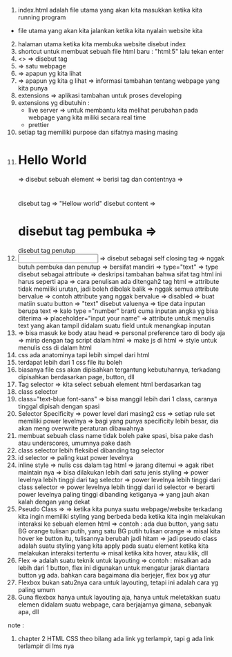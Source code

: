 1. index.html adalah file utama yang akan kita masukkan ketika kita running program
 - file utama yang akan kita jalankan ketika kita nyalain website kita
2. halaman utama ketika kita membuka website disebut index
3. shortcut untuk membuat sebuah file html baru : "html:5" lalu tekan enter
4. <> => disebut tag
5. <html> </html> => satu webpage
6. <body> </body> => apapun yg kita lihat
7. <head> </head> => apapun yg kita g lihat => informasi tambahan tentang webpage yang kita punya
8. extensions => aplikasi tambahan untuk proses developing
9. extensions yg dibutuhin :
   - live server => untuk membantu kita melihat perubahan pada webpage yang kita miliki secara real time
   - prettier
10. setiap tag memiliki purpose dan sifatnya masing masing
11. <h1>Hello World</h1>
    => disebut sebuah element => berisi tag dan contentnya
    => <h1></h1> disebut tag
    => "Hellow world" disebut content
    => <h1> disebut tag pembuka
    => </h1> disebut tag penutup
12. <input type="text"> => disebut sebagai self closing tag
    => nggak butuh pembuka dan penutup
    => bersifat mandiri
    => type="text"
       => type disebut sebagai attribute
          => deskripsi tambahan bahwa sifat tag html ini harus seperti apa
          => cara penulisan ada ditengah2 tag html
          => attribute tidak memiliki urutan, jadi boleh dibolak balik
          => nggak semua attribute bervalue
          => contoh attribute yang nggak bervalue => disabled => buat matiin suatu button
       => "text" disebut valuenya
          => tipe data inputan berupa text
          => kalo type ="number" brarti cuma inputan angka yg bisa diterima
    => placeholder="input your name"
       => attribute untuk menulis text yang akan tampil didalam suatu field untuk menangkap inputan
13. <style></style>
    => bisa masuk ke body atau head
    => personal preference taro di body aja
    => mirip dengan tag script dalam html => make js di html
    => style untuk menulis css di dalam html
14. css ada anatominya tapi lebih simpel dari html
15. terdapat lebih dari 1 css file itu boleh
16. biasanya file css akan dipisahkan tergantung kebutuhannya, terkadang dipisahkan berdasarkan page, button, dll
17. Tag selector => kita select sebuah element html berdasarkan tag
18. class selector
19. class="text-blue font-sans" => bisa manggil lebih dari 1 class, caranya tinggal dipisah dengan spasi
20. Selector Specificity => power level dari masing2 css
   => setiap rule set memiliki power levelnya
   => bagi yang punya specificity lebih besar, dia akan meng overwrite peraturan dibawahnya
21. membuat sebuah class name tidak boleh pake spasi, bisa pake dash atau underscores, umumnya pake dash
22. class selector lebih fleksibel dibanding tag selector
23. id selector => paling kuat power levelnya
24. inline style => nulis css dalam tag html 
    => jarang ditemui
    => agak ribet maintain nya
    => bisa dilakukan lebih dari satu jenis styling
    => power levelnya lebih tinggi dari tag selector
    => power levelnya lebih tinggi dari class selector
    => power levelnya lebih tinggi dari id selector
    => berarti power levelnya paling tinggi dibanding ketiganya
    => yang jauh akan kalah dengan yang dekat
25. Pseudo Class => 
    => ketika kita punya suatu webpage/website terkadang kita ingin memiliki styling yang berbeda beda ketika kita ingin melakukan interaksi ke sebuah elemen html
    => contoh : ada dua button, yang satu BG orange tulisan putih, yang satu BG putih tulisan orange => misal kita hover ke button itu, tulisannya berubah jadi hitam
    => jadi pseudo class adalah suatu styling yang kita apply pada suatu element ketika kita melakukan interaksi tertentu
    => misal ketika kita hover, atau klik, dll
26. Flex => adalah suatu teknik untuk layouting
    => contoh : misalkan ada lebih dari 1 button, flex ini digunakan untuk mengatur jarak diantara button yg ada. bahkan cara bagaimana dia berjejer, flex box yg atur
27. Flexbox bukan satu2nya cara untuk layouting, tetapi ini adalah cara yg paling umum
28. Guna flexbox hanya untuk layouting aja, hanya untuk meletakkan suatu elemen didalam suatu webpage, cara berjajarnya gimana, sebanyak apa, dll



note :
1. chapter 2 HTML CSS theo bilang ada link yg terlampir, tapi g ada link terlampir di lms nya